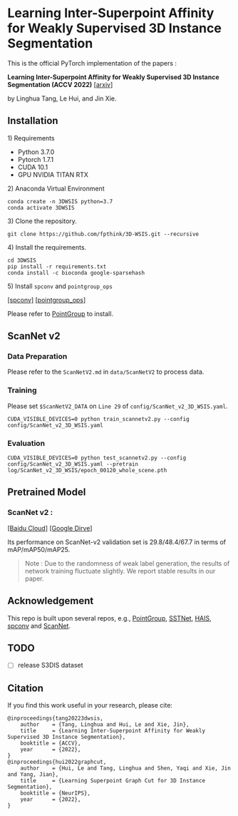 # Learning Inter-Superpoint Affinity for Weakly Supervised 3D Instance Segmentation

This is the official PyTorch implementation of the papers :

**Learning Inter-Superpoint Affinity for Weakly Supervised 3D Instance Segmentation (ACCV 2022)**  [[arxiv]](https://arxiv.org/abs/2210.05534)

by Linghua Tang, Le Hui, and Jin Xie. 

## Installation

1\) Requirements
* Python 3.7.0
* Pytorch 1.7.1
* CUDA 10.1
* GPU NVIDIA TITAN RTX

2\) Anaconda Virtual Environment
```
conda create -n 3DWSIS python=3.7
conda activate 3DWSIS
```

3\) Clone the repository.
```
git clone https://github.com/fpthink/3D-WSIS.git --recursive
```

4\) Install the requirements.
```
cd 3DWSIS
pip install -r requirements.txt
conda install -c bioconda google-sparsehash 
```

5\) Install `spconv` and `pointgroup_ops ` 

[[spconv]](https://github.com/llijiang/spconv) [[pointgroup_ops]](https://github.com/dvlab-research/PointGroup/tree/master/lib/pointgroup_ops)

Please refer to [PointGroup](https://github.com/dvlab-research/PointGroup) to install.


## ScanNet v2

### Data Preparation 

Please refer to the `ScanNetV2.md` in `data/ScanNetV2` to process data.

### Training

Please set `$ScanNetV2_DATA` on `Line 29` of `config/ScanNet_v2_3D_WSIS.yaml`.

```
CUDA_VISIBLE_DEVICES=0 python train_scannetv2.py --config config/ScanNet_v2_3D_WSIS.yaml
```

### Evaluation

```
CUDA_VISIBLE_DEVICES=0 python test_scannetv2.py --config config/ScanNet_v2_3D_WSIS.yaml --pretrain log/ScanNet_v2_3D_WSIS/epoch_00120_whole_scene.pth
```

## Pretrained Model

### ScanNet v2 :
[[Baidu Cloud]](https://pan.baidu.com/s/1F-LP-2nozqZqfLQjbxn63g?pwd=jsj3) [[Google Dirve]](https://drive.google.com/drive/folders/10wS-yfrP6xfxnKzAFOdKOL4MBgENkQup?usp=sharing)

Its performance on ScanNet-v2 validation set is 29.8/48.4/67.7 in terms of mAP/mAP50/mAP25. 
> Note :  Due to the randomness of weak label generation, the results of network training fluctuate slightly. We report stable results in our paper.

## Acknowledgement
This repo is built upon several repos, e.g., [PointGroup](https://github.com/dvlab-research/PointGroupt), [SSTNet](https://github.com/Gorilla-Lab-SCUT/SSTNet), [HAIS](https://github.com/hustvl/HAIS), [spconv](https://github.com/traveller59/spconv) and [ScanNet](https://github.com/ScanNet/ScanNet).

## TODO
- [ ] release S3DIS dataset


## Citation
If you find this work useful in your research, please cite:
```
@inproceedings{tang20223dwsis,
    author    = {Tang, Linghua and Hui, Le and Xie, Jin},
    title     = {Learning Inter-Superpoint Affinity for Weakly Supervised 3D Instance Segmentation},
    booktitle = {ACCV},
    year      = {2022},
}
@inproceedings{hui2022graphcut,
    author    = {Hui, Le and Tang, Linghua and Shen, Yaqi and Xie, Jin and Yang, Jian},
    title     = {Learning Superpoint Graph Cut for 3D Instance Segmentation},
    booktitle = {NeurIPS},
    year      = {2022},
}
```

